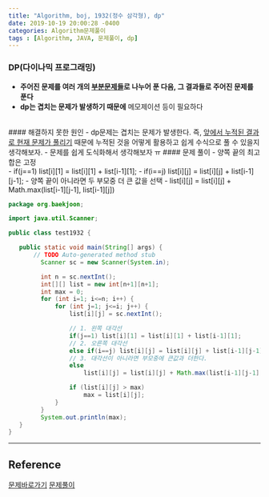 ```yaml
---
title: "Algorithm, boj, 1932(정수 삼각형), dp"
date: 2019-10-19 20:00:28 -0400
categories: Algorithm문제풀이
tags : [Algorithm, JAVA, 문제풀이, dp]
---
```

### DP(다이나믹 프로그래밍)
- <b>주어진 문제를 여러 개의 <u>부분문제들</u>로 나누어 푼 다음, 그 결과들로 주어진 문제를 푼다</b>
- <b>dp는 겹치는 문제가 발생하기 때문에</b> 메모제이션 등이 필요하다
<br>
#### 해결하지 못한 원인
- dp문제는 겹치는 문제가 발생한다. 즉, <u>앞에서 누적된 결과로 현재 문제가 풀리기</u> 때문에 누적된 것을 어떻게 활용하고 쉽게 수식으로 풀 수 있을지 생각해보자.
- 문제를 쉽게 도식화해서 생각해보자 ㅠ
#### 문제 풀이
- 양쪽 끝의 최고합은 고정<br>
  - if(j==1) list[i][1] = list[i][1] + list[i-1][1];
  - if(i==j) list[i][j] = list[i][j] + list[i-1][j-1];
- 양쪽 끝이 아니라면 두 부모중 더 큰 값을 선택
  - list[i][j] = list[i][j] + Math.max(list[i-1][j-1], list[i-1][j])

 ```java
 package org.baekjoon;

import java.util.Scanner;

public class test1932 {

	public static void main(String[] args) {
		// TODO Auto-generated method stub
		  Scanner sc = new Scanner(System.in);

		  int n = sc.nextInt();
		  int[][] list = new int[n+1][n+1];
		  int max = 0;
		  for (int i=1; i<=n; i++) {
			  for (int j=1; j<=i; j++) {
				  list[i][j] = sc.nextInt();

				  // 1. 왼쪽 대각선
				  if(j==1) list[i][1] = list[i][1] + list[i-1][1];
				  // 2. 오른쪽 대각선
				  else if(i==j) list[i][j] = list[i][j] + list[i-1][j-1];
				  // 3. 대각선이 아니라면 부모중에 큰값과 더한다.
				  else
					  list[i][j] = list[i][j] + Math.max(list[i-1][j-1], list[i-1][j]);

				  if (list[i][j] > max)
					  max = list[i][j];
			  }
		  }
		  System.out.println(max);
	}
}
 ```

---
## Reference
[문제바로가기](https://www.acmicpc.net/problem/1932)
[문제풀이](https://nackwon.tistory.com/66)

